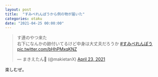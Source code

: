 ```yaml
---
layout: post
title:  "すみぺれんぽうから例の物が届いた"
categories: otaku
date: "2021-04-25 00:00:00"
---
```


<blockquote class="twitter-tweet tw-align-center"><p lang="ja" dir="ltr">す連のやつ来た<br>右下になんかの跡付いてるけど中身は大丈夫だろうか <a href="https://twitter.com/hashtag/%E3%81%99%E3%81%BF%E3%81%BA%E3%82%8C%E3%82%93%E3%81%BD%E3%81%86?src=hash&amp;ref_src=twsrc%5Etfw">#すみぺれんぽう</a> <a href="https://t.co/bHhPMxqKNZ">pic.twitter.com/bHhPMxqKNZ</a></p>&mdash; まきえたん🥦 (@makietanX) <a href="https://twitter.com/makietanX/status/1385608530531545088?ref_src=twsrc%5Etfw">April 23, 2021</a></blockquote> <script async src="https://platform.twitter.com/widgets.js" charset="utf-8"></script>

楽しむぜ。
